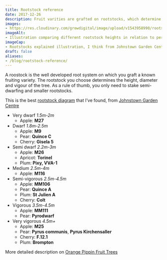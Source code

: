 ```yaml
---
title: Rootstock reference
date: 2017-12-26
description: Fruit varities are grafted on rootstocks, which determine the trees height and vigour. This is a quick reference for the different rootstocks available.
images: 
- https://res.cloudinary.com/growdigital/image/upload/v1543958990/rootstocks-24453546047.jpg
imageAlt: 
- Illustration comparing different rootstock heights in relation to person
imageCap:
- Rootstocks explained illustration, I think from Johnstown Garden Centre
draft: false
aliases: 
- /blog/rootstock-reference/
---
```


A roostock is the well developed root system on which you graft a known fruiting variety. The rootstock you choose determines the height, diameter and vigour of the tree. As a rule of thumb, you only need to stake semi-dwarfing and smaller rootstocks.

This is the best [rootstock diagram](https://res.cloudinary.com/growdigital/image/upload/v1543958990/rootstocks-24453546047.png) that I’ve found, from [Johnstown Garden Centre](https://www.johnstowngardencentre.ie/blog/johnstowngardencentre.ie/2016/03/08/rootstocks-explained/)

* Very dwarf _1.5m-2m_
  * Apple: **M27**
* Dwarf _1.8m-2.5m_
  * Apple: **M9**
  * Pear: **Quince C**
  * Cherry: **Gisela 5**
* Semi dwarf _2.2m-3m_
  * Apple: **M26**
  * Apricot: **Torinel**
  * Plum: **Pixy, VVA-1**
* Medium _2.5m-4m_
  * Apple: **M116**
* Semi-vigorous _2.5m-4.5m_
  * Apple: **MM106**
  * Pear: **Quince A**
  * Plum: **St Julien A**
  * Cherry: **Colt**
* Vigorous _3.5m-4.5m_
  * Apple: **MM111**
  * Pear: **Pyrodwarf**
* Very vigorous _4.5m+_
  * Apple: **M25**
  * Pear: **Pyrus communis**, **Pyrus Kirchensaller**
  * Cherry: **F.12.1**
  * Plum: **Brompton**

More detailed description on [Orange Pippin Fruit Trees](https://www.orangepippintrees.co.uk/articles/fruit-tree-rootstock-tree-sizes)
